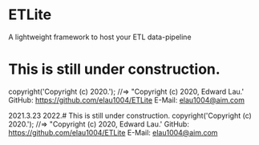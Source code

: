 # ETLite
A lightweight framework to host your ETL data-pipeline

# This is still under construction.
 copyright('Copyright (c) 2020.');
 //=> "Copyright (c) 2020, Edward Lau.'
GitHub: https://github.com/elau1004/ETLite
E-Mail: elau1004@aim.com

2021.3.23
2022.# This is still under construction.
 copyright('Copyright (c) 2020.');
 //=> "Copyright (c) 2020, Edward Lau.'
GitHub: https://github.com/elau1004/ETLite
E-Mail: elau1004@aim.com
